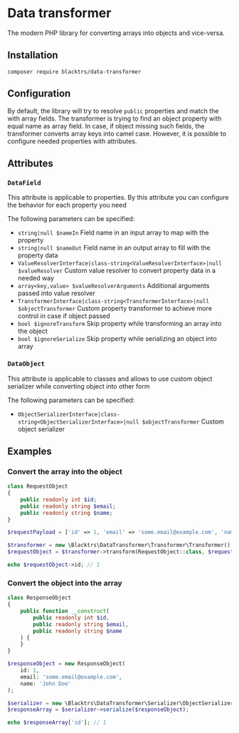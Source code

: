 # Data transformer

The modern PHP library for converting arrays into objects and vice-versa. 

## Installation

`composer require blacktrs/data-transformer`

## Configuration

By default, the library will try to resolve `public` properties and match the with array fields. 
The transformer is trying to find an object property with equal name as array field. 
In case, if object missing such fields, the transformer converts array keys into camel case.
However, it is possible to configure needed properties with attributes.

## Attributes

### `DataField`
This attribute is applicable to properties. By this attribute you can configure the behavior for each property you need

The following parameters can be specified:
* `string|null $nameIn` Field name in an input array to map with the property
* `string|null $nameOut` Field name in an output array to fill with the property data
* `ValueResolverInterface|class-string<ValueResolverInterface>|null $valueResolver` Custom value resolver to convert property data in a needed way
* `array<key,value> $valueResolverArguments` Additional arguments passed into value resolver
* `TransformerInterface|class-string<TransformerInterface>|null $objectTransformer` Custom property transformer to achieve more control in case if object passed
* `bool $ignoreTransform` Skip property while transforming an array into the object
* `bool $ignoreSerialize` Skip property while serializing an object into array

### `DataObject`
This attribute is applicable to classes and allows to use custom object serializer while converting object into other form

The following parameters can be specified:
* `ObjectSerializerInterface|class-string<ObjectSerializerInterface>|null $objectTransformer` Custom object serializer

## Examples

### Convert the array into the object

```php
class RequestObject
{
    public readonly int $id;
    public readonly string $email;
    public readonly string $name;
}

$requestPayload = ['id' => 1, 'email' => 'some.email@example.com', 'name' => 'John Doe'];

$transformer = new \Blacktrs\DataTransformer\Transformer\Transformer();
$requestObject = $transformer->transform(RequestObject::class, $requestPayload);

echo $requestObject->id; // 1
```

### Convert the object into the array

```php
class ResponseObject
{
    public function __construct(
        public readonly int $id,
        public readonly string $email,
        public readonly string $name
    ) {
    }
}

$responseObject = new ResponseObject(
    id: 1, 
    email: 'some.email@example.com', 
    name: 'John Doe'
);

$serializer = new \Blacktrs\DataTransformer\Serializer\ObjectSerializer();
$responseArray = $serializer->serialize($responseObject);

echo $responseArray['id']; // 1
```